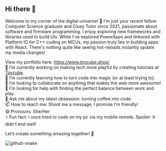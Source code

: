 ## Hi there 👋
Welcome to my corner of the digital universe! 🌟
I'm just your recent fellow Computer Science graduate and Cluey Tutor since 2021, passionate about software and firmware programming. 
I enjoy exploring new frameworks and libraries used to build UIs. While I've explored PowerApps and tinkered with Platform IO for C++ coding on MCUs, my passion truly lies in building apps with React. There's nothing quite like seeing hot-reloads instantly update my media changes!
  
View my portfolio here: https://www.toycube.shop/  
    🔭 I’m currently working on making tech more playful by creating tutorials at [Toycube](http://www.toycube.com.au/).  
    🌱 I’m currently learning how to turn code into magic (or at least trying to).  
    👯 I’m looking to collaborate on anything that makes the web more awesome!  
    🤔 I’m looking for help with finding the perfect balance between work and play.  
    💬 Ask me about my latest obsession: turning coffee into code.  
    📫 How to reach me: Shoot me a message, I promise I'm friendly!  
    😄 Pronouns: She/Her  
    ⚡ Fun fact: I once tried to code on my pc via my mobile remote. Spoiler: It didn’t end well!  

Let’s create something amazing together! 🚀

<picture>
  <source media="(prefers-color-scheme: dark)" srcset="github-snake-dark.svg" />
  <source media="(prefers-color-scheme: light)" srcset="github-snake.svg" />
  <img alt="github-snake" src="https://raw.githubusercontent.com/rashidarudino/rashidarudino/out/github-snake.svg" />
</picture>
